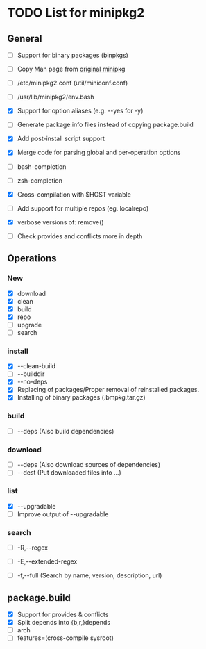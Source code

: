 # TODO List for minipkg2


## General
- [ ] Support for binary packages (binpkgs)
- [ ] Copy Man page from [original minipkg](https://github.com/riscygeek/micro-linux/blob/e5e44de4fb51311958726bf58a0148af3f2b28dc/minipkg/minipkg.8)
- [ ] /etc/minipkg2.conf (util/miniconf.conf)
- [ ] /usr/lib/minipkg2/env.bash
- [x] Support for option aliases (e.g. --yes for -y)
- [ ] Generate package.info files instead of copying package.build
- [x] Add post-install script support
- [x] Merge code for parsing global and per-operation options
- [ ] bash-completion
- [ ] zsh-completion
- [x] Cross-compilation with $HOST variable
- [ ] Add support for multiple repos (eg. localrepo)
- [x] verbose versions of: remove()
- [ ] Check provides and conflicts more in depth


## Operations

### New
- [x] download
- [x] clean
- [x] build
- [x] repo
- [ ] upgrade
- [ ] search

### install
- [x] --clean-build
- [ ] --builddir
- [x] --no-deps
- [x] Replacing of packages/Proper removal of reinstalled packages.
- [x] Installing of binary packages (.bmpkg.tar.gz)

### build
- [ ] --deps (Also build dependencies)

### download
- [ ] --deps (Also download sources of dependencies)
- [ ] --dest (Put downloaded files into ...)

### list
- [x] --upgradable
- [ ] Improve output of --upgradable

### search
- [ ] -R,--regex
- [ ] -E,--extended-regex
- [ ] -f,--full (Search by name, version, description, url)


## package.build
- [x] Support for provides & conflicts
- [x] Split depends into {b,r,}depends
- [ ] arch
- [ ] features=(cross-compile sysroot)
